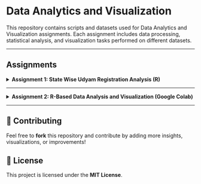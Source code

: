 # Data Analytics and Visualization

This repository contains scripts and datasets used for Data Analytics and Visualization assignments. Each assignment includes data processing, statistical analysis, and visualization tasks performed on different datasets.

---

## Assignments

<details>
  <summary><strong>Assignment 1: State Wise Udyam Registration Analysis (R)</strong></summary>

### **Description**
This assignment focuses on analyzing the **State Wise Udyam Registration Details** dataset from the **Ministry of Micro, Small & Medium Enterprises (MSME)** Udyam Registration platform. The analysis covers data processing, statistical analysis, and visualization.

### **Dataset**
The dataset includes six key fields:
- **Micro**
- **Small**
- **Medium**
- **Total Udyam**
- **IMEs (UAP)**
- **Total MSMEs**

 Dataset Links:
- [Udyam Registration Dashboard](https://dashboard.msme.gov.in/Udyam_Statewise.aspx)
- [Udyam Registration on Data.gov.in](https://www.data.gov.in/catalog/udyam-registration-msme-registration)

### **Features & Functionality**
✅ **Data Import and Preprocessing**
- Reads the dataset from a CSV file.
- Displays raw data.
- Removes the last row (Total) to avoid skewing analysis.
- Converts numeric columns to integer format after removing commas.

✅ **Descriptive Statistics Calculation**
- Computes **Mean, Median, Variance, and Standard Deviation** for numerical columns.
- Displays structured summary statistics.

✅ **Correlation Analysis**
- Computes correlation between fields.
- Generates and prints a **Correlation Matrix** to understand interdependencies.

### **How to Run the Code**
```bash
git clone <repository-url>
```
1. Open **R environment** or **RStudio**.
2. Load the necessary package:
```r
library(dplyr)
```
3. Run the script in **R**.
</details>

---

<details>
  <summary><strong>Assignment 2: R-Based Data Analysis and Visualization (Google Colab)</strong></summary>

### **Overview**
This assignment involves **data analysis and visualization using R**. The notebook is implemented in **Google Colab**, making it easy to run without requiring local installations.

### **How to Run the Code in Google Colab**
1. Open the following Google Colab link:  
    [Open DAV2 Notebook in Google Colab](https://colab.research.google.com/drive/1ulOiaGxeQixOnPu624Sq7v9t_PuIOuYS#scrollTo=OmlPSImyKh6g)
2. Click on **"Run All"** to execute all cells sequentially.
3. Analyze the outputs, visualizations, and insights.

### **Features & Functionality**
✅ **Data Import and Preprocessing**
- Reads [Monthly Monthly Mean Dataset](https://www.data.gov.in/resource/monthly-seasonal-and-annual-maximum-temperature-1901-2019)and cleans the dataset.
- Handles missing values and formats data types.
- Utilizing and understanding different types of graph for data analysis and visualization.

✅ **Exploratory Data Analysis (EDA)**
- Descriptive statistics.
- Data distribution visualizations.

✅ **Data Visualization**
- Uses **Matplotlib & Seaborn** to create meaningful visual representations.

### **Results**
- Key findings and observations based on the dataset.
- Graphical representation of trends and patterns.
</details>

---

## 📌 Contributing
Feel free to **fork** this repository and contribute by adding more insights, visualizations, or improvements!

## 📌 License
This project is licensed under the **MIT License**.

